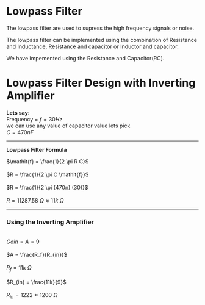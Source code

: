 # Lowpass Filter
The lowpass filter are used to supress the high frequency signals or noise.


The lowpass filter can be implemented using the combination of Resistance and Inductance, Resistance and capacitor or Inductor and capacitor.

We have impemented using the Resistance and Capacitor(RC).

# Lowpass Filter Design with Inverting Amplifier

**Lets say:**
\
Frequency = $\mathit{f} = 30 Hz$
\
we can use any value of capacitor value lets pick
\
$C = 470 nF$

---

**Lowpass Filter Formula**

$\mathit{f} = \frac{1}{2 \pi R C}$ 
\
\
$R = \frac{1}{2 \pi C \mathit{f}}$
\
\
$R = \frac{1}{2 \pi (470n) (30)}$
\
\
$R = 11287.58 \ \Omega \approx 11k \ \Omega$

---

### Using the Inverting Amplifier

\
$Gain = A = 9$
\
\
$A = \frac{R_f}{R_{in}}$
\
\
$R_f = 11k \ \Omega$
\
\
$R_{in} = \frac{11k}{9}$
\
\
$R_{in} = 1222 \approx 1200 \ \Omega$
